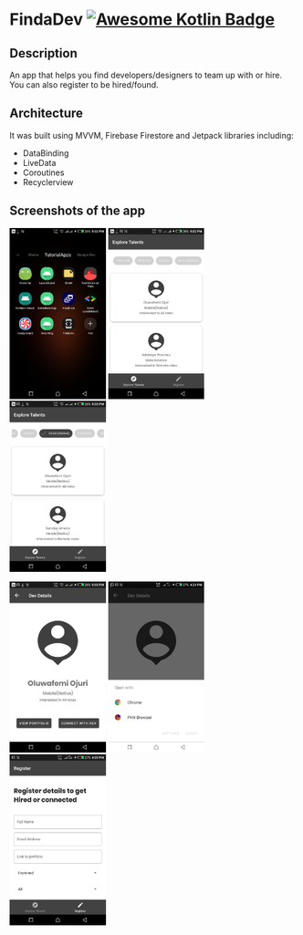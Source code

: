 # FindaDev [![Awesome Kotlin Badge](https://kotlin.link/awesome-kotlin.svg)](https://github.com/KotlinBy/awesome-kotlin) 
## Description
An app that helps you find developers/designers to team up with or hire. You can also register to be hired/found.

## Architecture
It was built using MVVM, Firebase Firestore and Jetpack libraries including:
- DataBinding
- LiveData
- Coroutines
- Recyclerview

## Screenshots of the app
<img src="https://github.com/dev-juri/FindaDev/blob/develop/screenshots/icon.png" alt="Icon" height="300px"/> <img src="https://github.com/dev-juri/FindaDev/blob/develop/screenshots/main_fragment.png" alt="Main Fragment" height="300px"/> <img src="https://github.com/dev-juri/FindaDev/blob/develop/screenshots/main_fragment_active_chip.png" alt="Main Fragment with active chip" height="300px"/><br/>

<img src="https://github.com/dev-juri/FindaDev/blob/develop/screenshots/details_fragment.png" alt="Dev Details" height="300px"/> <img src="https://github.com/dev-juri/FindaDev/blob/develop/screenshots/dialog_to_open_portfolio.png" alt="Dialog" height="300px"/> <img src="https://github.com/dev-juri/FindaDev/blob/develop/screenshots/register_fragment.png" alt="Registration Fragment" height="300px"/>




